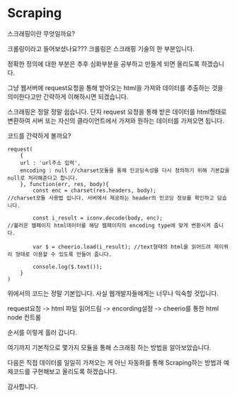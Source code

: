 # Scraping

스크래핑이란 무엇일까요?

크롤링이라고 들어보셨나요??? 크롤링은 스크래핑 기술의 한 부분입니다.

정확한 정의에 대한 부분은 추후 심화부분을 공부하고 만들게 되면 올리도록 하겠습니다.

그냥 웹서버에 request요청을 통해 받아오는 html을 가져와 데이터를 추출하는 것을 의미한다고만 간략하게 이해하시면 되겠습니다.

스크래핑은 정말 정말 쉽습니다. 단지 request 요청을 통해 받은 데이터를 html형태로 변환하여 서버 또는 자신의 클라이언트에서 가져와 원하는 데이터를 가져오면 됩니다. 

코드를 간략하게 볼까요?

```
request(
    {
    url : 'url주소 입력',
    encoding : null //charset모듈을 통해 인코딩속성을 다시 정의하기 위해 기본값을 null로 처리해준다고 합니다.
    }, function(err, res, body){
        const enc = charset(res.headers, body); 
//charset모듈 사용법 입니다. 서버에서 제공하는 header의 인코딩 정보를 확인하고 담습니다.

        const i_result = iconv.decode(body, enc); 
//불러온 웹페이지 html데이터를 해당 웹페이지의 encoding type에 맞게 변환시켜 줍니다.

        var $ = cheerio.load(i_result); //text형태의 html을 읽어드려 제이쿼리 형태로 이용할 수 있도록 만들어 줍니다.
        
        console.log($.text());
    }
)
```

위에서의 코드는 정말 기본입니다. 사실 웹개발자들에게는 너무나 익숙할 것입니다.

request요청 -> html 파일 읽어드림 -> encording설정 -> cheerio를 통한 html node 컨트롤

순서를 이렇게 흘러 갑니다. 

여기까지 기본적으로 몇가지 모듈을 통해 스크래핑 하는 방법을 알아보았습니다.

다음은 직접 데이터를 일일히 가져오는 게 아닌 자동화를 통해 Scraping하는 방법과 예제코드를 구현해보고 올리도록 하겠습니다. 

감사합니다.